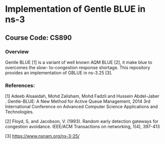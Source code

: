 # Implementation of Gentle BLUE in ns-3 
## Course Code: CS890

### Overview

Gentle BLUE [1] is a variant of well known AQM BLUE [2], it make blue to overcomes the slow-
to-congestion response shortage. This repository provides an implementation of GBLUE in ns-3.25 [3].

### References:

[1] Adeeb Alsaaidah, Mohd Zalisham, Mohd Fadzli and Hussein Abdel-Jaber . Gentle-BLUE: A New Method for Active Queue
Management, 2014 3rd International Conference on Advanced Computer Science Applications and Technologies.

[2] Floyd, S, and Jacobson, V. (1993). Random early detection gateways for congestion avoidance. IEEE/ACM Transactions on
networking, 1(4), 397-413


[3] https://www.nsnam.org/ns-3-25/
